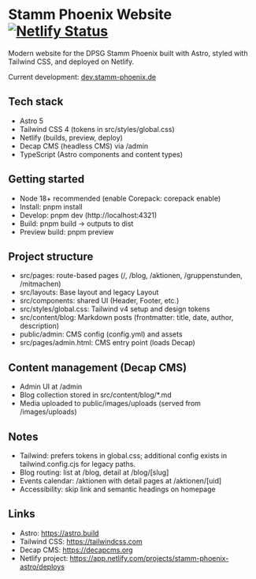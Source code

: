 # Stamm Phoenix Website [![Netlify Status](https://api.netlify.com/api/v1/badges/7641b158-13fe-415b-863d-2af05a1d7fc9/deploy-status)](https://app.netlify.com/projects/stamm-phoenix-astro/deploys)
Modern website for the DPSG Stamm Phoenix built with Astro, styled with Tailwind CSS, and deployed on Netlify.

Current development: [dev.stamm-phoenix.de](https://dev.stamm-phoenix.de)

## Tech stack
- Astro 5
- Tailwind CSS 4 (tokens in src/styles/global.css)
- Netlify (builds, preview, deploy)
- Decap CMS (headless CMS) via /admin
- TypeScript (Astro components and content types)

## Getting started
- Node 18+ recommended (enable Corepack: corepack enable)
- Install: pnpm install
- Develop: pnpm dev (http://localhost:4321)
- Build: pnpm build → outputs to dist
- Preview build: pnpm preview

## Project structure
- src/pages: route-based pages (/, /blog, /aktionen, /gruppenstunden, /mitmachen)
- src/layouts: Base layout and legacy Layout
- src/components: shared UI (Header, Footer, etc.)
- src/styles/global.css: Tailwind v4 setup and design tokens
- src/content/blog: Markdown posts (frontmatter: title, date, author, description)
- public/admin: CMS config (config.yml) and assets
- src/pages/admin.html: CMS entry point (loads Decap)

## Content management (Decap CMS)
- Admin UI at /admin
- Blog collection stored in src/content/blog/*.md
- Media uploaded to public/images/uploads (served from /images/uploads)

## Notes
- Tailwind: prefers tokens in global.css; additional config exists in tailwind.config.cjs for legacy paths.
- Blog routing: list at /blog, detail at /blog/[slug]
- Events calendar: /aktionen with detail pages at /aktionen/[uid]
- Accessibility: skip link and semantic headings on homepage

## Links
- Astro: https://astro.build
- Tailwind CSS: https://tailwindcss.com
- Decap CMS: https://decapcms.org
- Netlify project: https://app.netlify.com/projects/stamm-phoenix-astro/deploys
